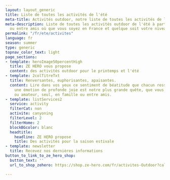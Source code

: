 ```yaml
---
layout: layout_generic
title: Liste de toutes les activités de l'été
meta-title: Activités outdoor, notre liste de toutes les activités de l'été
meta-description: Liste de toutes les activités outdoor de l'été à partager en famille
  ou entre amis où que vous soyez en France et quelque soit votre niveau
permalink: "/fr/ete/activites"
language: fr
season: summer
type: generic
topnav_color_text: light
page_sections:
- template: heroImage50percentHigh
  title: ZE HERO vous propose
  content: des activités outdoor pour le printemps et l'été
- template: 2colTitreTxt
  title: Renversantes, euphorisantes, apaisantes.
  content: Lire dans vos yeux ce sentiment de béatitude que chacun ressent en vivant
    une émotion de profonde joie est notre plus grande quête, que vous soyez débutant
    ou amateur, seul, en famille ou entre amis.
- template: listServices2
  service: activity
  filterCat: non
  activite: canyoning
  filterLevel: 2
  filterHome: 2
  blockBGcolor: blanc
  headtitle:
    headline: ZE HERO propose
    title: Des activités pour la saison estivale
- template: newsletter
  title: Recevez nos dernières informations
button_to_link_to_ze_hero_shop:
  button_text: ''
  url_to_shop_zehero: https://shop.ze-hero.com/fr/activites-Outdoor?calessonstype=all&catypegenderlistsummer=all&calessonsactivitytype=Ski&start-date=21%2F11%2F2021

---
```

